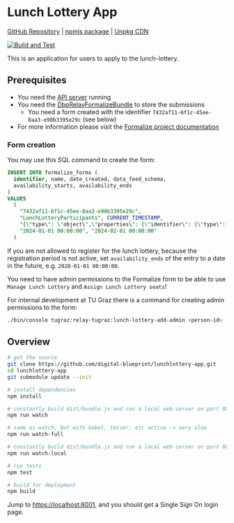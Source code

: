 # Lunch Lottery App

[GitHub Repository](https://github.com/digital-blueprint/lunchlottery-app) |
[npmjs package](https://www.npmjs.com/package/@digital-blueprint/lunchlottery-app) |
[Unpkg CDN](https://unpkg.com/browse/@digital-blueprint/lunchlottery-app/)

[![Build and Test](https://github.com/digital-blueprint/lunchlottery-app/actions/workflows/build-test-publish.yml/badge.svg)](https://github.com/digital-blueprint/lunchlottery-app/actions/workflows/build-test-publish.yml)

This is an application for users to apply to the lunch-lottery.

## Prerequisites

- You need the [API server](https://github.com/digital-blueprint/relay-server-template) running
- You need the [DbpRelayFormalizeBundle](https://github.com/digital-blueprint/relay-formalize-bundle) to store the submissions
    - You need a form created with the identifier `7432af11-6f1c-45ee-8aa3-e90b3395e29c` (see below)
- For more information please visit the [Formalize project documentation](https://handbook.digital-blueprint.org/components/api/formalize/)

### Form creation

You may use this SQL command to create the form:

```sql
INSERT INTO formalize_forms (
  identifier, name, date_created, data_feed_schema,
  availability_starts, availability_ends
)
VALUES
  (
    "7432af11-6f1c-45ee-8aa3-e90b3395e29c",
    "LunchLotteryParticipants", CURRENT_TIMESTAMP,
    "{\"type\": \"object\",\"properties\": {\"identifier\": {\"type\": \"string\"},\"givenName\": {\"type\": \"string\"},\"familyName\": {\"type\": \"string\"},\"email\": {\"type\": \"string\"},\"organizationIds\": {\"type\": \"array\",\"items\": {\"type\": \"string\"}},\"organizationNames\": {\"type\": \"array\",\"items\": {\"type\": \"string\"}},\"preferredLanguage\": {\"type\": \"string\",\"enum\": [\"de\", \"en\", \"both\"]},\"possibleDates\": {\"type\": \"array\",\"items\": {\"type\": \"string\"}},\"privacyConsent\": {\"type\": \"boolean\"}},\"required\": [\"identifier\", \"givenName\", \"familyName\", \"email\", \"organizationIds\", \"organizationNames\", \"preferredLanguage\", \"possibleDates\", \"privacyConsent\"]}",
    "2024-01-01 00:00:00", "2024-02-01 00:00:00"
  )
```

If you are not allowed to register for the lunch lottery, because the registration period is not active,
set `availability_ends` of the entry to a date in the future, e.g. `2028-01-01 00:00:00`.

You need to have admin permissions to the Formalize form to be able to use `Manage Lunch Lottery` and `Assign Lunch Lottery seats`!

For internal development at TU Graz there is a command for creating admin permissions to the form:

```bash
./bin/console tugraz:relay-tugraz:lunch-lottery-add-admin <person-id>
```

## Overview

```bash
# get the source
git clone https://github.com/digital-blueprint/lunchlottery-app.git
cd lunchlottery-app
git submodule update --init

# install dependencies
npm install

# constantly build dist/bundle.js and run a local web-server on port 8001
npm run watch

# same as watch, but with babel, terser, etc active -> very slow
npm run watch-full

# constantly build dist/bundle.js and run a local web-server on port 8001 using a custom assets directory assets_local/
npm run watch-local

# run tests
npm test

# build for deployment
npm build
```

Jump to <https://localhost:8001>, and you should get a Single Sign On login page.
